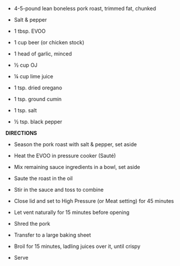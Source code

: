 -   4-5-pound lean boneless pork roast, trimmed fat, chunked

-   Salt & pepper

-   1 tbsp. EVOO

-   1 cup beer (or chicken stock)

-   1 head of garlic, minced

-   ½ cup OJ

-   ¼ cup lime juice

-   1 tsp. dried oregano

-   1 tsp. ground cumin

-   1 tsp. salt

-   ½ tsp. black pepper

**DIRECTIONS**

-   Season the pork roast with salt & pepper, set aside

-   Heat the EVOO in pressure cooker (Sauté)

-   Mix remaining sauce ingredients in a bowl, set aside

-   Saute the roast in the oil

-   Stir in the sauce and toss to combine

-   Close lid and set to High Pressure (or Meat setting) for 45 minutes

-   Let vent naturally for 15 minutes before opening

-   Shred the pork

-   Transfer to a large baking sheet

-   Broil for 15 minutes, ladling juices over it, until crispy

-   Serve
